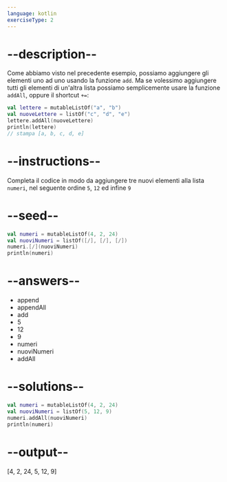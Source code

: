 ```yaml
---
language: kotlin
exerciseType: 2
---
```


# --description--

Come abbiamo visto nel precedente esempio, possiamo aggiungere gli elementi uno ad uno usando la funzione `add`.
Ma se volessimo aggiungere tutti gli elementi di un'altra lista possiamo semplicemente usare la funzione `addAll`, oppure il shortcut `+=`:
```kotlin
val lettere = mutableListOf("a", "b")
val nuoveLettere = listOf("c", "d", "e") 
lettere.addAll(nuoveLettere)
println(lettere)
// stampa [a, b, c, d, e]
```

# --instructions--

Completa il codice in modo da aggiungere tre nuovi elementi alla lista `numeri`, nel seguente ordine `5`, `12` ed infine `9`

# --seed--

```kotlin
val numeri = mutableListOf(4, 2, 24)
val nuoviNumeri = listOf([/], [/], [/])
numeri.[/](nuoviNumeri)
println(numeri)
```

# --answers--

- append
- appendAll
- add
- 5
- 12
- 9
- numeri
- nuoviNumeri
- addAll

# --solutions--

```kotlin
val numeri = mutableListOf(4, 2, 24)
val nuoviNumeri = listOf(5, 12, 9)
numeri.addAll(nuoviNumeri)
println(numeri)
```

# --output--

[4, 2, 24, 5, 12, 9]
